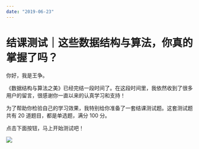 ```yaml
---
date: "2019-06-23"
---  
```

      
# 结课测试｜这些数据结构与算法，你真的掌握了吗？
你好，我是王争。

《数据结构与算法之美》已经完结一段时间了。在这段时间里，我依然收到了很多用户的留言，很感谢你一直以来的认真学习和支持！

为了帮助你检验自己的学习效果，我特别给你准备了一套结课测试题。这套测试题共有 20 道题目，都是单选题，满分 100 分。

点击下面按钮，马上开始测试吧！

[![](/images/数据结构与算法之美/09.结束语/resourceimage28a428d1be62669b4f3cc01c36466bf811a4.png)](http://time.geekbang.org/quiz/intro?act_id=98&exam_id=204)

<!-- [[[read_end]]] -->